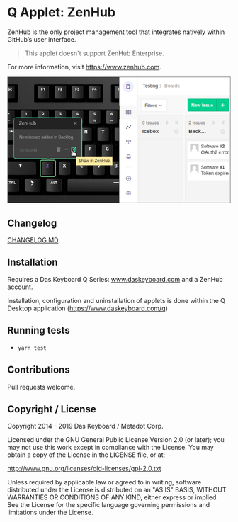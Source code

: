 # Q Applet: ZenHub

ZenHub is the only project management tool that integrates natively within GitHub’s user interface.
> This applet doesn't support ZenHub Enterprise.

For more information, visit <https://www.zenhub.com>.

![ZenHub on a Das Keybaord Q](assets/image.png "Das Keyboard ZenHub applet")

## Changelog

[CHANGELOG.MD](CHANGELOG.md)

## Installation

Requires a Das Keyboard Q Series: www.daskeyboard.com and a ZenHub account.

Installation, configuration and uninstallation of applets is done within
the Q Desktop application (https://www.daskeyboard.com/q)

## Running tests

- `yarn test`

## Contributions

Pull requests welcome.

## Copyright / License

Copyright 2014 - 2019 Das Keyboard / Metadot Corp.

Licensed under the GNU General Public License Version 2.0 (or later);
you may not use this work except in compliance with the License.
You may obtain a copy of the License in the LICENSE file, or at:

   http://www.gnu.org/licenses/old-licenses/gpl-2.0.txt

Unless required by applicable law or agreed to in writing, software
distributed under the License is distributed on an "AS IS" BASIS,
WITHOUT WARRANTIES OR CONDITIONS OF ANY KIND, either express or implied.
See the License for the specific language governing permissions and
limitations under the License.
